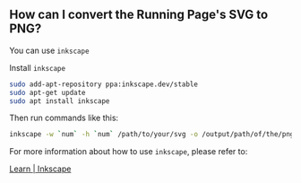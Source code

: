 ## How can I convert the Running Page's SVG to PNG?

You can use `inkscape`

Install `inkscape`

```bash
sudo add-apt-repository ppa:inkscape.dev/stable
sudo apt-get update
sudo apt install inkscape
```

Then run commands like this:

```bash
inkscape -w `num` -h `num` /path/to/your/svg -o /output/path/of/the/png
```

 For more information about how to use `inkscape`, please refer to:

[Learn | Inkscape](https://inkscape.org/learn/)

